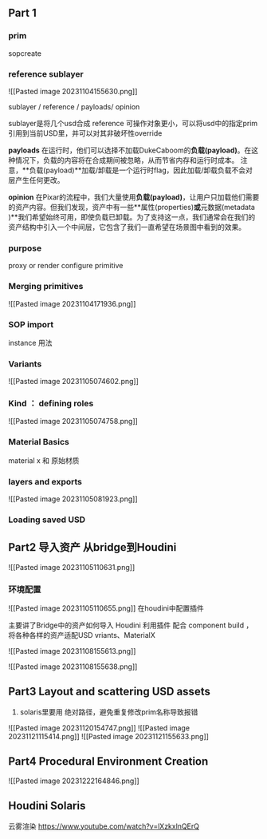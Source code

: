 ## Part 1 
### prim
sopcreate 


### reference  sublayer

![[Pasted image 20231104155630.png]]

sublayer / reference / payloads/ opinion

sublayer是将几个usd合成
reference 可操作对象更小，可以将usd中的指定prim 引用到当前USD里，并可以对其非破坏性override

**payloads**
在运行时，他们可以选择不加载DukeCaboom的**负载(payload)**。在这种情况下，负载的内容将在合成期间被忽略，从而节省内存和运行时成本。
注意，**负载(payload)**加载/卸载是一个运行时flag，因此加载/卸载负载不会对层产生任何更改。

**opinion**
在Pixar的流程中，我们大量使用**负载(payload)**，让用户只加载他们需要的资产内容。但我们发现，资产中有一些**属性(properties)**或**元数据(metadata )**我们希望始终可用，即使负载已卸载。为了支持这一点，我们通常会在我们的资产结构中引入一个中间层，它包含了我们一直希望在场景图中看到的效果。

### purpose
proxy or render
configure primitive

### Merging primitives

![[Pasted image 20231104171936.png]]


### SOP import

instance 用法

### Variants

![[Pasted image 20231105074602.png]]

### Kind ： defining roles

![[Pasted image 20231105074758.png]]

### Material Basics

material x 和 原始材质

### layers and exports
![[Pasted image 20231105081923.png]]

### Loading saved USD



## Part2 导入资产 从bridge到Houdini

![[Pasted image 20231105110631.png]]


### 环境配置
![[Pasted image 20231105110655.png]]
在houdini中配置插件

主要讲了Bridge中的资产如何导入 Houdini 
利用插件 配合 component build ，将各种各样的资产适配USD vriants、MaterialX 

![[Pasted image 20231108155613.png]]

![[Pasted image 20231108155638.png]]



## Part3 Layout and scattering USD assets
1. solaris里要用 绝对路径，避免重复修改prim名称导致报错

![[Pasted image 20231120154747.png]]
![[Pasted image 20231121115414.png]]
![[Pasted image 20231121155633.png]]


## Part4 Procedural Environment Creation

![[Pasted image 20231222164846.png]]



## Houdini Solaris 
云雾渲染 https://www.youtube.com/watch?v=lXzkxlnQErQ